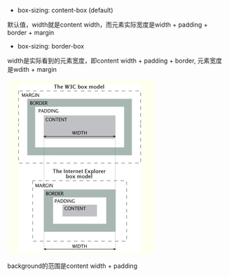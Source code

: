 * box-sizing: content-box (default)

默认值，width就是content width，而元素实际宽度是width + padding + border + margin

* box-sizing: border-box

width是实际看到的元素宽度，即content width + padding + border, 元素宽度是wdith + margin

![box_model](/assets/article_images/2018/box_model.jpg)

background的范围是content width + padding
